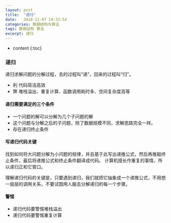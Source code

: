 ```yaml
---
layout: post
title:  "递归"
date:   2018-11-07 19:32:54
categories: 数据结构与算法
tags: 数据结构 算法
excerpt: 递归
---
```


* content
{:toc}

### 递归
递归求解问题的分解过程，去的过程叫“递”，回来的过程叫“归”。

- 利 代码简洁高效 
- 弊 堆栈溢出、重复计算、函数调用耗时多、空间复杂度高等

#### 递归需要满足的三个条件
- 一个问题的解可以分解为几个子问题的解
- 这个问题与分解之后的子问题，除了数据规模不同，求解思路完全一样。
- 存在递归终止条件


#### 写递归代码关键
找到如何将大问题分解为小问题的规律，并且基于此写出递推公式，然后再推敲终止条件，最后将递推公式和终止条件翻译成代码。
计算机擅长作重复的事情，所以递归正和它胃口。

理解递归代码的关键是，只要遇到递归，我们就把它抽象成一个递推公式，不用想一层层的调用关系，不要试图用人脑去分解递归的每一个步骤。

#### 警惕

- 递归代码要警惕堆栈溢出
- 递归代码要警惕重复计算